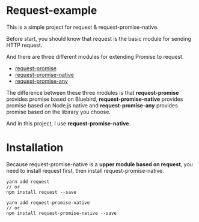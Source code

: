 # Request-example

This is a simple project for request & request-promise-native.

Before start, you should know that request is the basic module for sending HTTP request.

And there are three different modules for extending Promise to request.

* [request-promise](https://github.com/request/request-promise)
* [request-promise-native](https://github.com/request/request-promise-native)
* [request-promise-any](https://github.com/request/request-promise-any)

The difference between these three modules is that **request-promise** provides promise based on Bluebird, **request-promise-native** provides promise based on Node.js native and **request-promise-any** provides promise based on the libirary you choose.

And in this project, I use **request-promise-native**.

# Installation

Because request-promise-native is a **upper module based on request**, you need to install request first, then install request-promise-native.
```=bash
yarn add request
// or
npm install request --save

yarn add request-promise-native
// or
npm install request-promise-native --save
```
